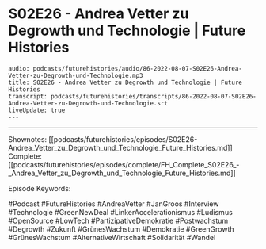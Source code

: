 # S02E26 - Andrea Vetter zu Degrowth und Technologie | Future Histories

```audio-note
audio: podcasts/futurehistories/audio/86-2022-08-07-S02E26-Andrea-Vetter-zu-Degrowth-und-Technologie.mp3
title: S02E26 - Andrea Vetter zu Degrowth und Technologie | Future Histories
transcript: podcasts/futurehistories/transcripts/86-2022-08-07-S02E26-Andrea-Vetter-zu-Degrowth-und-Technologie.srt
liveUpdate: true
---

```
---

Shownotes: [[podcasts/futurehistories/episodes/S02E26-Andrea_Vetter_zu_Degrowth_und_Technologie_Future_Histories.md]]
Complete: [[podcasts/futurehistories/episodes/complete/FH_Complete_S02E26_-_Andrea_Vetter_zu_Degrowth_und_Technologie_Future_Histories.md]]


Episode Keywords:

#Podcast #FutureHistories #AndreaVetter #JanGroos #Interview #Technologie #GreenNewDeal #LinkerAccelerationismus #Ludismus #OpenSource #LowTech #PartizipativeDemokratie #Postwachstum #Degrowth #Zukunft #GrünesWachstum #Demokratie #GreenGrowth #GrünesWachstum #AlternativeWirtschaft #Solidarität #Wandel
